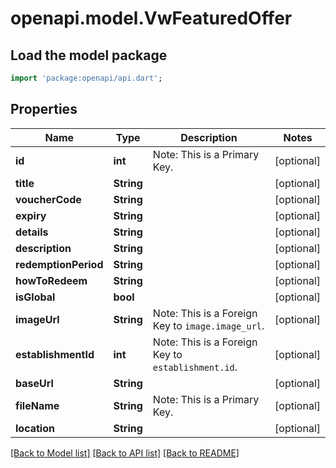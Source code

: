 # openapi.model.VwFeaturedOffer

## Load the model package
```dart
import 'package:openapi/api.dart';
```

## Properties
Name | Type | Description | Notes
------------ | ------------- | ------------- | -------------
**id** | **int** | Note: This is a Primary Key.<pk/> | [optional] 
**title** | **String** |  | [optional] 
**voucherCode** | **String** |  | [optional] 
**expiry** | **String** |  | [optional] 
**details** | **String** |  | [optional] 
**description** | **String** |  | [optional] 
**redemptionPeriod** | **String** |  | [optional] 
**howToRedeem** | **String** |  | [optional] 
**isGlobal** | **bool** |  | [optional] 
**imageUrl** | **String** | Note: This is a Foreign Key to `image.image_url`.<fk table='image' column='image_url'/> | [optional] 
**establishmentId** | **int** | Note: This is a Foreign Key to `establishment.id`.<fk table='establishment' column='id'/> | [optional] 
**baseUrl** | **String** |  | [optional] 
**fileName** | **String** | Note: This is a Primary Key.<pk/> | [optional] 
**location** | **String** |  | [optional] 

[[Back to Model list]](../README.md#documentation-for-models) [[Back to API list]](../README.md#documentation-for-api-endpoints) [[Back to README]](../README.md)


